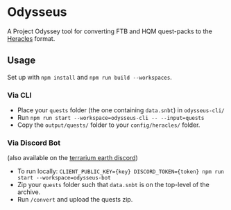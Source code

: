 # Odysseus
A Project Odyssey tool for converting FTB and HQM quest-packs to the [Heracles](https://github.com/terrarium-earth/Heracles) format.

## Usage

Set up with `npm install` and `npm run build --workspaces`.

### Via CLI

 - Place your `quests` folder (the one containing `data.snbt`) in `odysseus-cli/`
 - Run `npm run start --workspace=odysseus-cli -- --input=quests`
 - Copy the `output/quests/` folder to your `config/heracles/` folder. 

### Via Discord Bot

(also available on the [terrarium earth discord](https://discord.terrarium.earth/))

- To run locally: `CLIENT_PUBLIC_KEY={key} DISCORD_TOKEN={token} npm run start --workspace=odysseus-bot`
- Zip your `quests` folder such that `data.snbt` is on the top-level of the archive.
- Run `/convert` and upload the quests zip.
